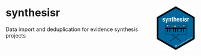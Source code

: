 synthesisr <img src="synthesisr_hex.png" align="right" width="20%" height="20%" />
  ==================
Data import and deduplication for evidence synthesis projects

